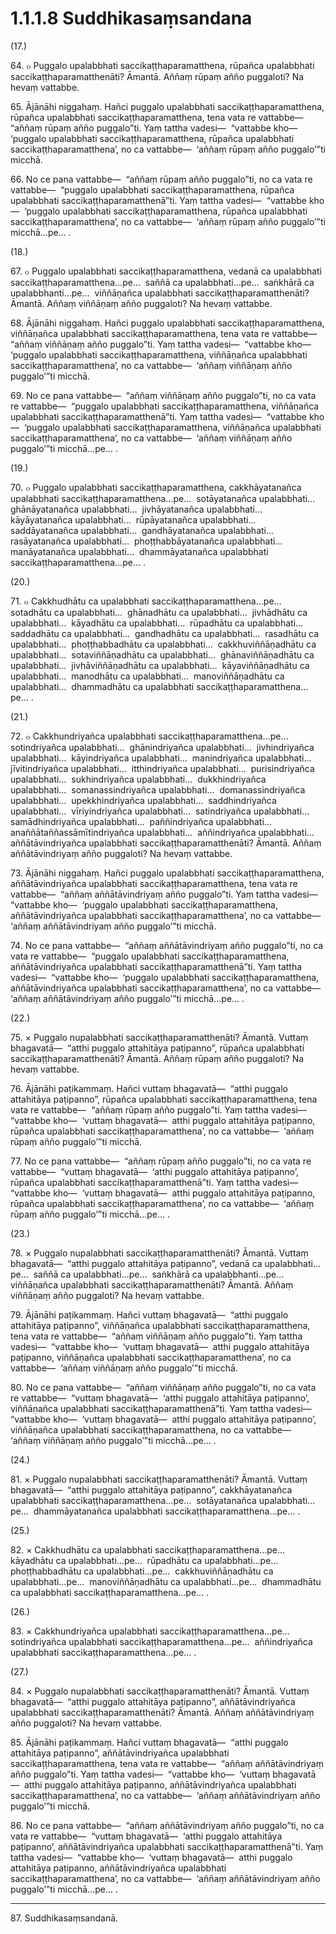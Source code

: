 # 1.1.1.8 Suddhikasaṃsandana

(17.)

64\. ๐ Puggalo upalabbhati saccikaṭṭhaparamatthena, rūpañca upalabbhati saccikaṭṭhaparamatthenāti? Āmantā. Aññaṃ rūpaṃ añño puggaloti? Na hevaṃ vattabbe.

65\. Ājānāhi niggahaṃ. Hañci puggalo upalabbhati saccikaṭṭhaparamatthena, rūpañca upalabbhati saccikaṭṭhaparamatthena, tena vata re vattabbe—  “aññaṃ rūpaṃ añño puggalo”ti. Yaṃ tattha vadesi—  “vattabbe kho—  ‘puggalo upalabbhati saccikaṭṭhaparamatthena, rūpañca upalabbhati saccikaṭṭhaparamatthena’, no ca vattabbe—  ‘aññaṃ rūpaṃ añño puggalo’”ti micchā.

66\. No ce pana vattabbe—  “aññaṃ rūpaṃ añño puggalo”ti, no ca vata re vattabbe—  “puggalo upalabbhati saccikaṭṭhaparamatthena, rūpañca upalabbhati saccikaṭṭhaparamatthenā”ti. Yaṃ tattha vadesi—  “vattabbe kho—  ‘puggalo upalabbhati saccikaṭṭhaparamatthena, rūpañca upalabbhati saccikaṭṭhaparamatthena’, no ca vattabbe—  ‘aññaṃ rūpaṃ añño puggalo’”ti micchā…pe… .

(18.)

67\. ๐ Puggalo upalabbhati saccikaṭṭhaparamatthena, vedanā ca upalabbhati saccikaṭṭhaparamatthena…pe…  saññā ca upalabbhati…pe…  saṅkhārā ca upalabbhanti…pe…  viññāṇañca upalabbhati saccikaṭṭhaparamatthenāti? Āmantā. Aññaṃ viññāṇaṃ añño puggaloti? Na hevaṃ vattabbe.

68\. Ājānāhi niggahaṃ. Hañci puggalo upalabbhati saccikaṭṭhaparamatthena, viññāṇañca upalabbhati saccikaṭṭhaparamatthena, tena vata re vattabbe—  “aññaṃ viññāṇaṃ añño puggalo”ti. Yaṃ tattha vadesi—  “vattabbe kho—  ‘puggalo upalabbhati saccikaṭṭhaparamatthena, viññāṇañca upalabbhati saccikaṭṭhaparamatthena’, no ca vattabbe—  ‘aññaṃ viññāṇaṃ añño puggalo’”ti micchā.

69\. No ce pana vattabbe—  “aññaṃ viññāṇaṃ añño puggalo”ti, no ca vata re vattabbe—  “puggalo upalabbhati saccikaṭṭhaparamatthena, viññāṇañca upalabbhati saccikaṭṭhaparamatthenā”ti. Yaṃ tattha vadesi—  “vattabbe kho—  ‘puggalo upalabbhati saccikaṭṭhaparamatthena, viññāṇañca upalabbhati saccikaṭṭhaparamatthena’, no ca vattabbe—  ‘aññaṃ viññāṇaṃ añño puggalo’”ti micchā…pe… .

(19.)

70\. ๐ Puggalo upalabbhati saccikaṭṭhaparamatthena, cakkhāyatanañca upalabbhati saccikaṭṭhaparamatthena…pe…  sotāyatanañca upalabbhati…  ghānāyatanañca upalabbhati…  jivhāyatanañca upalabbhati…  kāyāyatanañca upalabbhati…  rūpāyatanañca upalabbhati…  saddāyatanañca upalabbhati…  gandhāyatanañca upalabbhati…  rasāyatanañca upalabbhati…  phoṭṭhabbāyatanañca upalabbhati…  manāyatanañca upalabbhati…  dhammāyatanañca upalabbhati saccikaṭṭhaparamatthena…pe… .

(20.)

71\. ๐ Cakkhudhātu ca upalabbhati saccikaṭṭhaparamatthena…pe…  sotadhātu ca upalabbhati…  ghānadhātu ca upalabbhati…  jivhādhātu ca upalabbhati…  kāyadhātu ca upalabbhati…  rūpadhātu ca upalabbhati…  saddadhātu ca upalabbhati…  gandhadhātu ca upalabbhati…  rasadhātu ca upalabbhati…  phoṭṭhabbadhātu ca upalabbhati…  cakkhuviññāṇadhātu ca upalabbhati…  sotaviññāṇadhātu ca upalabbhati…  ghānaviññāṇadhātu ca upalabbhati…  jivhāviññāṇadhātu ca upalabbhati…  kāyaviññāṇadhātu ca upalabbhati…  manodhātu ca upalabbhati…  manoviññāṇadhātu ca upalabbhati…  dhammadhātu ca upalabbhati saccikaṭṭhaparamatthena…pe… .

(21.)

72\. ๐ Cakkhundriyañca upalabbhati saccikaṭṭhaparamatthena…pe…  sotindriyañca upalabbhati…  ghānindriyañca upalabbhati…  jivhindriyañca upalabbhati…  kāyindriyañca upalabbhati…  manindriyañca upalabbhati…  jīvitindriyañca upalabbhati…  itthindriyañca upalabbhati…  purisindriyañca upalabbhati…  sukhindriyañca upalabbhati…  dukkhindriyañca upalabbhati…  somanassindriyañca upalabbhati…  domanassindriyañca upalabbhati…  upekkhindriyañca upalabbhati…  saddhindriyañca upalabbhati…  vīriyindriyañca upalabbhati…  satindriyañca upalabbhati…  samādhindriyañca upalabbhati…  paññindriyañca upalabbhati…  anaññātaññassāmītindriyañca upalabbhati…  aññindriyañca upalabbhati…  aññātāvindriyañca upalabbhati saccikaṭṭhaparamatthenāti? Āmantā. Aññaṃ aññātāvindriyaṃ añño puggaloti? Na hevaṃ vattabbe.

73\. Ājānāhi niggahaṃ. Hañci puggalo upalabbhati saccikaṭṭhaparamatthena, aññātāvindriyañca upalabbhati saccikaṭṭhaparamatthena, tena vata re vattabbe—  “aññaṃ aññātāvindriyaṃ añño puggalo”ti. Yaṃ tattha vadesi—  “vattabbe kho—  ‘puggalo upalabbhati saccikaṭṭhaparamatthena, aññātāvindriyañca upalabbhati saccikaṭṭhaparamatthena’, no ca vattabbe—  ‘aññaṃ aññātāvindriyaṃ añño puggalo’”ti micchā.

74\. No ce pana vattabbe—  “aññaṃ aññātāvindriyaṃ añño puggalo”ti, no ca vata re vattabbe—  “puggalo upalabbhati saccikaṭṭhaparamatthena, aññātāvindriyañca upalabbhati saccikaṭṭhaparamatthenā”ti. Yaṃ tattha vadesi—  “vattabbe kho—  ‘puggalo upalabbhati saccikaṭṭhaparamatthena, aññātāvindriyañca upalabbhati saccikaṭṭhaparamatthena’, no ca vattabbe—  ‘aññaṃ aññātāvindriyaṃ añño puggalo’”ti micchā…pe… .

(22.)

75\. × Puggalo nupalabbhati saccikaṭṭhaparamatthenāti? Āmantā. Vuttaṃ bhagavatā—  “atthi puggalo attahitāya paṭipanno”, rūpañca upalabbhati saccikaṭṭhaparamatthenāti? Āmantā. Aññaṃ rūpaṃ añño puggaloti? Na hevaṃ vattabbe.

76\. Ājānāhi paṭikammaṃ. Hañci vuttaṃ bhagavatā—  “atthi puggalo attahitāya paṭipanno”, rūpañca upalabbhati saccikaṭṭhaparamatthena, tena vata re vattabbe—  “aññaṃ rūpaṃ añño puggalo”ti. Yaṃ tattha vadesi—  “vattabbe kho—  ‘vuttaṃ bhagavatā—  atthi puggalo attahitāya paṭipanno, rūpañca upalabbhati saccikaṭṭhaparamatthena’, no ca vattabbe—  ‘aññaṃ rūpaṃ añño puggalo’”ti micchā.

77\. No ce pana vattabbe—  “aññaṃ rūpaṃ añño puggalo”ti, no ca vata re vattabbe—  “vuttaṃ bhagavatā—  ‘atthi puggalo attahitāya paṭipanno’, rūpañca upalabbhati saccikaṭṭhaparamatthenā”ti. Yaṃ tattha vadesi—  “vattabbe kho—  ‘vuttaṃ bhagavatā—  atthi puggalo attahitāya paṭipanno, rūpañca upalabbhati saccikaṭṭhaparamatthena’, no ca vattabbe—  ‘aññaṃ rūpaṃ añño puggalo’”ti micchā…pe… .

(23.)

78\. × Puggalo nupalabbhati saccikaṭṭhaparamatthenāti? Āmantā. Vuttaṃ bhagavatā—  “atthi puggalo attahitāya paṭipanno”, vedanā ca upalabbhati…pe…  saññā ca upalabbhati…pe…  saṅkhārā ca upalabbhanti…pe…  viññāṇañca upalabbhati saccikaṭṭhaparamatthenāti? Āmantā. Aññaṃ viññāṇaṃ añño puggaloti? Na hevaṃ vattabbe.

79\. Ājānāhi paṭikammaṃ. Hañci vuttaṃ bhagavatā—  “atthi puggalo attahitāya paṭipanno”, viññāṇañca upalabbhati saccikaṭṭhaparamatthena, tena vata re vattabbe—  “aññaṃ viññāṇaṃ añño puggalo”ti. Yaṃ tattha vadesi—  “vattabbe kho—  ‘vuttaṃ bhagavatā—  atthi puggalo attahitāya paṭipanno, viññāṇañca upalabbhati saccikaṭṭhaparamatthena’, no ca vattabbe—  ‘aññaṃ viññāṇaṃ añño puggalo’”ti micchā.

80\. No ce pana vattabbe—  “aññaṃ viññāṇaṃ añño puggalo”ti, no ca vata re vattabbe—  “vuttaṃ bhagavatā—  ‘atthi puggalo attahitāya paṭipanno’, viññāṇañca upalabbhati saccikaṭṭhaparamatthenā”ti. Yaṃ tattha vadesi—  “vattabbe kho—  ‘vuttaṃ bhagavatā—  atthi puggalo attahitāya paṭipanno’, viññāṇañca upalabbhati saccikaṭṭhaparamatthena, no ca vattabbe—  ‘aññaṃ viññāṇaṃ añño puggalo’”ti micchā…pe… .

(24.)

81\. × Puggalo nupalabbhati saccikaṭṭhaparamatthenāti? Āmantā. Vuttaṃ bhagavatā—  “atthi puggalo attahitāya paṭipanno”, cakkhāyatanañca upalabbhati saccikaṭṭhaparamatthena…pe…  sotāyatanañca upalabbhati…pe…  dhammāyatanañca upalabbhati saccikaṭṭhaparamatthena…pe… .

(25.)

82\. × Cakkhudhātu ca upalabbhati saccikaṭṭhaparamatthena…pe…  kāyadhātu ca upalabbhati…pe…  rūpadhātu ca upalabbhati…pe…  phoṭṭhabbadhātu ca upalabbhati…pe…  cakkhuviññāṇadhātu ca upalabbhati…pe…  manoviññāṇadhātu ca upalabbhati…pe…  dhammadhātu ca upalabbhati saccikaṭṭhaparamatthena…pe… .

(26.)

83\. × Cakkhundriyañca upalabbhati saccikaṭṭhaparamatthena…pe…  sotindriyañca upalabbhati saccikaṭṭhaparamatthena…pe…  aññindriyañca upalabbhati saccikaṭṭhaparamatthena…pe… .

(27.)

84\. × Puggalo nupalabbhati saccikaṭṭhaparamatthenāti? Āmantā. Vuttaṃ bhagavatā—  “atthi puggalo attahitāya paṭipanno”, aññātāvindriyañca upalabbhati saccikaṭṭhaparamatthenāti? Āmantā. Aññaṃ aññātāvindriyaṃ añño puggaloti? Na hevaṃ vattabbe.

85\. Ājānāhi paṭikammaṃ. Hañci vuttaṃ bhagavatā—  “atthi puggalo attahitāya paṭipanno”, aññātāvindriyañca upalabbhati saccikaṭṭhaparamatthena, tena vata re vattabbe—  “aññaṃ aññātāvindriyaṃ añño puggalo”ti. Yaṃ tattha vadesi—  “vattabbe kho—  ‘vuttaṃ bhagavatā—  atthi puggalo attahitāya paṭipanno, aññātāvindriyañca upalabbhati saccikaṭṭhaparamatthena’, no ca vattabbe—  ‘aññaṃ aññātāvindriyaṃ añño puggalo’”ti micchā.

86\. No ce pana vattabbe—  “aññaṃ aññātāvindriyaṃ añño puggalo”ti, no ca vata re vattabbe—  “vuttaṃ bhagavatā—  ‘atthi puggalo attahitāya paṭipanno’, aññātāvindriyañca upalabbhati saccikaṭṭhaparamatthenā”ti. Yaṃ tattha vadesi—  “vattabbe kho—  ‘vuttaṃ bhagavatā—  atthi puggalo attahitāya paṭipanno, aññātāvindriyañca upalabbhati saccikaṭṭhaparamatthena’, no ca vattabbe—  ‘aññaṃ aññātāvindriyaṃ añño puggalo’”ti micchā…pe… .

---

87\. Suddhikasaṃsandanā.
